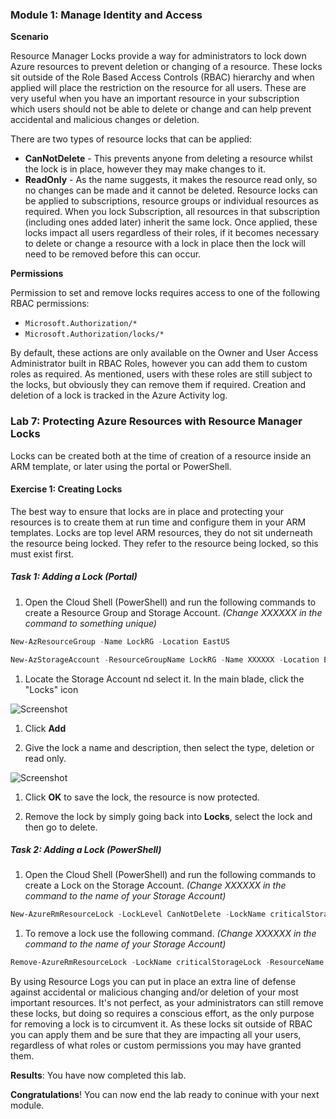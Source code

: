 
### Module 1: Manage Identity and Access 


**Scenario**

Resource Manager Locks provide a way for administrators to lock down Azure resources to prevent deletion or changing of a resource. These locks sit outside of the Role Based Access Controls (RBAC) hierarchy and when applied will place the restriction on the resource for all users. These are very useful when you have an important resource in your subscription which users should not be able to delete or change and can help prevent accidental and malicious changes or deletion.

There are two types of resource locks that can be applied:

 - **CanNotDelete** - This prevents anyone from deleting a resource whilst the lock is in place, however they may make changes to it.
 - **ReadOnly** - As the name suggests, it makes the resource read only, so no changes can be made and it cannot be deleted.
Resource locks can be applied to subscriptions, resource groups or individual resources as required. When you lock Subscription, all resources in that subscription (including ones added later) inherit the same lock. Once applied, these locks impact all users regardless of their roles, if it becomes necessary to delete or change a resource with a lock in place then the lock will need to be removed before this can occur.

**Permissions**

Permission to set and remove locks requires access to one of the following RBAC permissions:

- `Microsoft.Authorization/*`
- `Microsoft.Authorization/locks/*`

By default, these actions are only available on the Owner and User Access Administrator built in RBAC Roles, however you can add them to custom roles as required. As mentioned, users with these roles are still subject to the locks, but obviously they can remove them if required. Creation and deletion of a lock is tracked in the Azure Activity log.




### Lab 7: Protecting Azure Resources with Resource Manager Locks


Locks can be created both at the time of creation of a resource inside an ARM template, or later using the portal or PowerShell.


#### Exercise 1: Creating Locks


The best way to ensure that locks are in place and protecting your resources is to create them at run time and configure them in your ARM templates. Locks are top level ARM resources, they do not sit underneath the resource being locked. They refer to the resource being locked, so this must exist first. 


##### Task 1: Adding a Lock (Portal)

1.  Open the Cloud Shell (PowerShell) and run the following commands to create a Resource Group and Storage Account.  _(Change XXXXXX in the command to something unique)_

 ```powershell
New-AzResourceGroup -Name LockRG -Location EastUS
 ```

 ```powershell
New-AzStorageAccount -ResourceGroupName LockRG -Name XXXXXX -Location EastUS -SkuName Standard_LRS -Kind StorageV2 
 ```

1.  Locate the Storage Account  nd select it. In the main blade, click the "Locks" icon

 ![Screenshot](https://godeployblob.blob.core.windows.net//labguideimages/AZ-500---VML---v2-Sept-2019/Module-1/319da7fd-4de0-4a76-ba79-da60b5dce31e.png)


1.  Click **Add**

1.  Give the lock a name and description, then select the type, deletion or read only.

 ![Screenshot](https://godeployblob.blob.core.windows.net//labguideimages/AZ-500---VML---v2-Sept-2019/Module-1/e978ced0-85cf-4aae-85ff-480a9f6b5ef5.png)


1.  Click **OK** to save the lock, the resource is now protected.

1.  Remove the lock by simply going back into **Locks**, select the lock and then go to delete.

##### Task 2: Adding a Lock (PowerShell)

1.  Open the Cloud Shell (PowerShell) and run the following commands to create a Lock on the Storage Account. _(Change XXXXXX in the command to the name of your Storage Account)_

 ```powershell
New-AzureRmResourceLock -LockLevel CanNotDelete -LockName criticalStorageLock -ResourceName XXXXXX  -ResourceType Microsoft.Storage/storageAccounts -ResourceGroupName LockRG
 ```

1.  To remove a lock use the following command. _(Change XXXXXX in the command to the name of your Storage Account)_

 ```powershell
Remove-AzureRmResourceLock -LockName criticalStorageLock -ResourceName XXXXX -ResourceGroupName LockRG -ResourceType Microsoft.Storage/storageAccounts
 ```


By using Resource Logs you can put in place an extra line of defense against accidental or malicious changing and/or deletion of your most important resources. It's not perfect, as your administrators can still remove these locks, but doing so requires a conscious effort, as the only purpose for removing a lock is to circumvent it. As these locks sit outside of RBAC you can apply them and be sure that they are impacting all your users, regardless of what roles or custom permissions you may have granted them.



**Results**: You have now completed this lab.


**Congratulations**! You can now end the lab ready to coninue with your next module.



